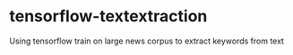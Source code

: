 # tensorflow-textextraction
Using tensorflow train on large news corpus to extract keywords from text
